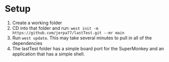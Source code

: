 # Setup
1. Create a working folder
2. CD into that folder and run:
   `west init -m https://github.com/jerpa77/lastTest.git --mr main`
3. Run `west update`. This may take several minutes to pull in all of the dependencies
4. The lastTest folder has a simple board port for the SuperMonkey and an application that has a simple shell.
